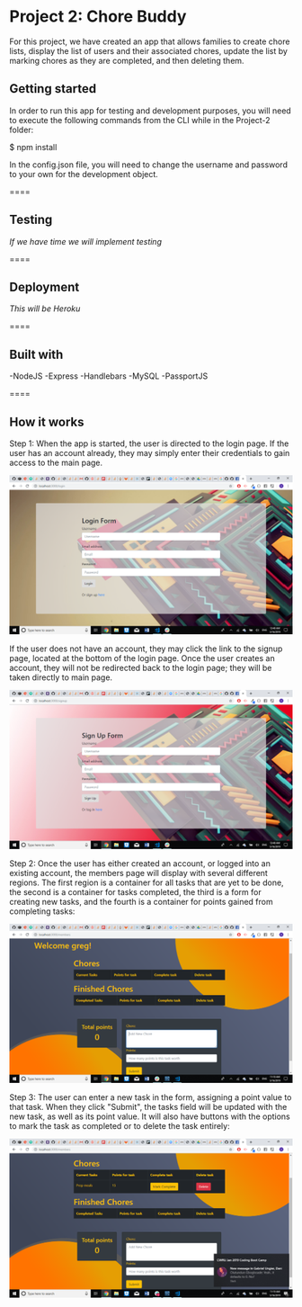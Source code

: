 # Project 2: Chore Buddy

For this project, we have created an app that allows families to create chore lists, display the list of users and their associated chores, update the list by marking chores as they are completed, and then deleting them.

## Getting started

In order to run this app for testing and development purposes, you will need to execute the following commands from the CLI while in the Project-2 folder:

$ npm install

In the config.json file, you will need to change the username and password to your own for the development object.

====

## Testing

*If we have time we will implement testing*

====

## Deployment

*This will be Heroku*

====

## Built with

-NodeJS
-Express
-Handlebars
-MySQL
-PassportJS

====

## How it works

Step 1: When the app is started, the user is directed to the login page. If the user has an account already, they may simply enter their credentials to gain access to the main page.

![alt text](https://github.com/Olutundun/Project-2/blob/master/public/images/Login.png)

If the user does not have an account, they may click the link to the signup page, located at the bottom of the login page. Once the user creates an account, they will not be redirected back to the login page; they will be taken directly to main page.

![alt text](https://github.com/Olutundun/Project-2/blob/master/public/images/Signup.png)

Step 2: Once the user has either created an account, or logged into an existing account, the members page will display with several different regions. The first region is a container for all tasks that are yet to be done, the second is a container for tasks completed, the third is a form for creating new tasks, and the fourth is a container for points gained from completing tasks:

![alt text](https://github.com/Olutundun/Project-2/blob/master/public/images/Main-page.png)

Step 3: The user can enter a new task in the form, assigning a point value to that task. When they click "Submit", the tasks field will be updated with the new task, as well as its point value. It will also have buttons with the options to mark the task as completed or to delete the task entirely:

![alt text](https://github.com/Olutundun/Project-2/blob/master/public/images/Task-added.png)

